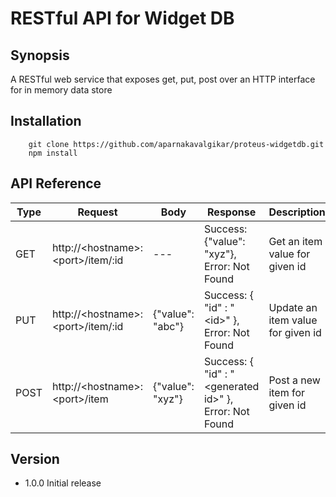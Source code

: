 
RESTful API for Widget DB
=========

## Synopsis

A RESTful web service that exposes get, put, post over an HTTP interface for in memory data store


## Installation
```shell
    git clone https://github.com/aparnakavalgikar/proteus-widgetdb.git
    npm install
```

## API Reference

| Type | Request | Body | Response | Description
| --- | --- | --- | --- | --- |
| GET |  http://\<hostname\>:\<port\>/item/:id | --- | Success: {"value": "xyz"}, Error: Not Found | Get an item value for given id |
| PUT |  http://\<hostname\>:\<port\>/item/:id | {"value": "abc"} | Success: { "id" : "\<id\>" }, Error: Not Found   | Update an item value for given id |
| POST |  http://\<hostname\>:\<port\>/item | {"value": "xyz"} | Success: { "id" : "\<generated id\>" }, Error: Not Found   | Post a new item for given id |


## Version
* 1.0.0 Initial release